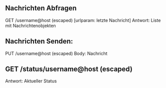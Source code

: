 ## Nachrichten Abfragen
GET /username@host (escaped) [urlparam: letzte Nachricht]
Antwort: Liste mit Nachrichtenobjekten

## Nachrichten Senden:
PUT /username@host (escaped)
Body: Nachricht

## GET /status/username@host (escaped)
Antwort: Aktueller Status
